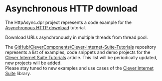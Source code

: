 # Asynchronous HTTP download

The HttpAsync.dpr project represents a code example for the [Asynchronous HTTP download](https://www.clevercomponents.com/portal/kb/a63/asynchronous-http-download.aspx) tutorial.   

Download URLs asynchronously in multiple threads from thread pool.   

The [GitHub/CleverComponents/Clever-Internet-Suite-Tutorials](https://github.com/CleverComponents/Clever-Internet-Suite-Tutorials) repository represents a list of examples, code snippets and demo projects for the [Clever Internet Suite Tutorials](https://www.clevercomponents.com/articles/article035/) article. This list will be periodically updated, new projects will be added.   
Please stay tuned to new examples and use cases of the [Clever Internet Suite](https://www.clevercomponents.com/products/inetsuite/) library.
